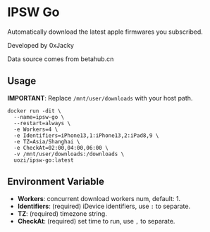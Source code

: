 # IPSW Go
Automatically download the latest apple firmwares you subscribed.

Developed by 0xJacky

Data source comes from betahub.cn

## Usage

**IMPORTANT**: Replace `/mnt/user/downloads` with your host path.

```
docker run -dit \
  --name=ipsw-go \
  --restart=always \
  -e Workers=4 \
  -e Identifiers=iPhone13,1:iPhone13,2:iPad8,9 \
  -e TZ=Asia/Shanghai \
  -e CheckAt=02:00,04:00,06:00 \
  -v /mnt/user/downloads:/downloads \
  uozi/ipsw-go:latest
```

## Environment Variable
- **Workers**: concurrent download workers num, default: 1.
- **Identifiers**: (required) iDevice identifiers, use `:` to separate.
- **TZ**: (required) timezone string.
- **CheckAt**: (required) set time to run, use `,` to separate.